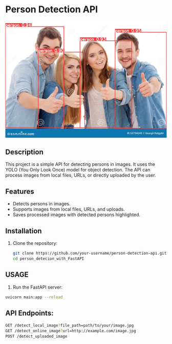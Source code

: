 # Person Detection API
![Description of the image](https://github.com/MMuzykant00/Python_ML/raw/main/person_detecion_with_FastAPI/wynik.jpg)

## Description
This project is a simple API for detecting persons in images. It uses the YOLO (You Only Look Once) model for object detection. The API can process images from local files, URLs, or directly uploaded by the user.

## Features
- Detects persons in images.
- Supports images from local files, URLs, and uploads.
- Saves processed images with detected persons highlighted.
## Installation
1. Clone the repository:
   ```bash
   git clone https://github.com/your-username/person-detection-api.git
   cd person_detecion_with_FastAPI

 ## USAGE
 1. Run the FastAPI server:
 ```bash
 uvicorn main:app --reload
 ```
## API Endpoints:
 
```bash
GET /detect_local_image?file_path=path/to/your/image.jpg
GET /detect_online_image?url=http://example.com/image.jpg
POST /detect_uploaded_image
